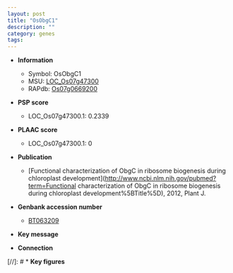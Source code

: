 ```yaml
---
layout: post
title: "OsObgC1"
description: ""
category: genes
tags: 
---
```


* **Information**  
    + Symbol: OsObgC1  
    + MSU: [LOC_Os07g47300](http://rice.plantbiology.msu.edu/cgi-bin/ORF_infopage.cgi?orf=LOC_Os07g47300)  
    + RAPdb: [Os07g0669200](http://rapdb.dna.affrc.go.jp/viewer/gbrowse_details/irgsp1?name=Os07g0669200)  

* **PSP score**  
    + LOC_Os07g47300.1: 0.2339 

* **PLAAC score**  
    + LOC_Os07g47300.1: 0 

* **Publication**  
    + [Functional characterization of ObgC in ribosome biogenesis during chloroplast development](http://www.ncbi.nlm.nih.gov/pubmed?term=Functional characterization of ObgC in ribosome biogenesis during chloroplast development%5BTitle%5D), 2012, Plant J.

* **Genbank accession number**  
    + [BT063209](http://www.ncbi.nlm.nih.gov/nuccore/BT063209)

* **Key message**  

* **Connection**  

[//]: # * **Key figures**  


